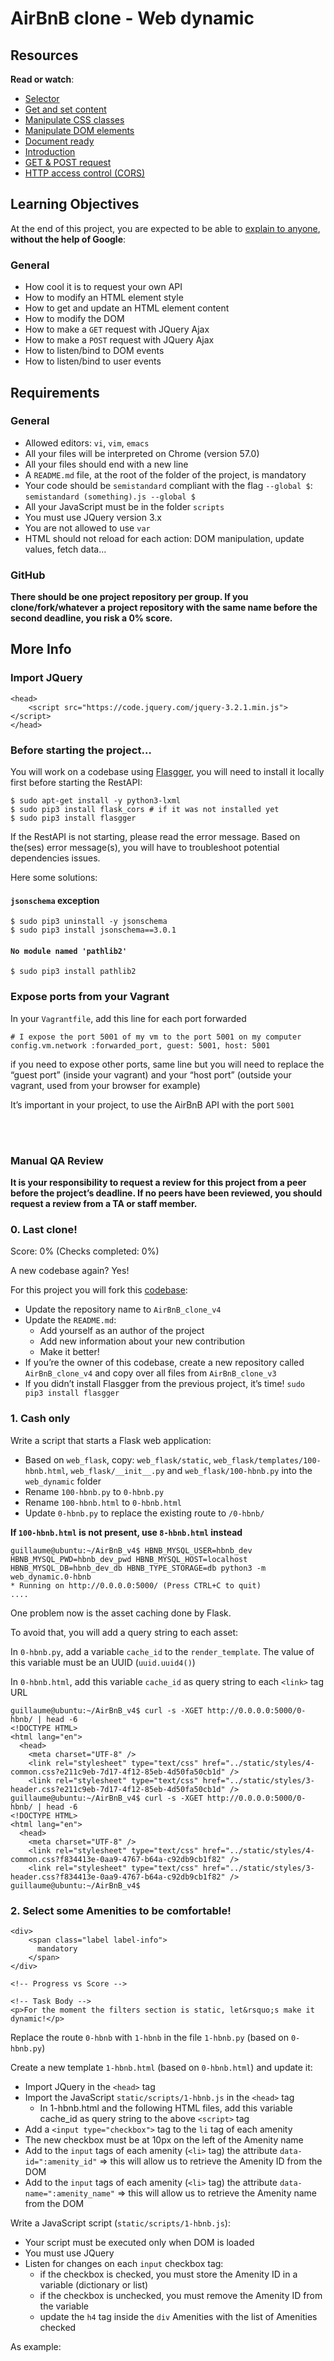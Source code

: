 # AirBnB clone - Web dynamic

<div class="panel panel-default" id="project-description">
  <div class="panel-body">
    <h2>Resources</h2>

<p><strong>Read or watch</strong>:</p>

<ul>
<li><a href="https://jquery-tutorial.net/selectors/using-elements-ids-and-classes/" title="Selector" target="_blank">Selector</a> </li>
<li><a href="https://jquery-tutorial.net/dom-manipulation/getting-and-setting-content/" title="Get and set content" target="_blank">Get and set content</a> </li>
<li><a href="https://jquery-tutorial.net/dom-manipulation/getting-and-setting-css-classes/" title="Manipulate CSS classes" target="_blank">Manipulate CSS classes</a> </li>
<li><a href="https://jquery-tutorial.net/dom-manipulation/the-append-and-prepend-methods/" title="Manipulate DOM elements" target="_blank">Manipulate DOM elements</a> </li>
<li><a href="https://learn.jquery.com/using-jquery-core/document-ready/" title="Document ready" target="_blank">Document ready</a> </li>
<li><a href="https://jquery-tutorial.net/ajax/introduction/" title="Introduction" target="_blank">Introduction</a> </li>
<li><a href="https://jquery-tutorial.net/ajax/the-get-and-post-methods/" title="GET &amp; POST request" target="_blank">GET &amp; POST request</a> </li>
<li><a href="https://developer.mozilla.org/en-US/docs/Web/HTTP/CORS" title="HTTP access control (CORS)" target="_blank">HTTP access control (CORS)</a> </li>
</ul>

<h2>Learning Objectives</h2>

<p>At the end of this project, you are expected to be able to <a href="/rltoken/x4ZVwAvxdN7f6ZwP4hPoRQ" title="explain to anyone" target="_blank">explain to anyone</a>, <strong>without the help of Google</strong>:</p>

<h3>General</h3>

<ul>
<li>How cool it is to request your own API</li>
<li>How to modify an HTML element style</li>
<li>How to get and update an HTML element content</li>
<li>How to modify the DOM</li>
<li>How to make a <code>GET</code> request with JQuery Ajax</li>
<li>How to make a <code>POST</code> request with JQuery Ajax</li>
<li>How to listen/bind to DOM events</li>
<li>How to listen/bind to user events</li>
</ul>

<h2>Requirements</h2>

<h3>General</h3>

<ul>
<li>Allowed editors: <code>vi</code>, <code>vim</code>, <code>emacs</code></li>
<li>All your files will be interpreted on Chrome (version 57.0)</li>
<li>All your files should end with a new line</li>
<li>A <code>README.md</code> file, at the root of the folder of the project, is mandatory</li>
<li>Your code should be <code>semistandard</code> compliant with the flag <code>--global $</code>: <code>semistandard (something).js --global $</code></li>
<li>All your JavaScript must be in the folder <code>scripts</code></li>
<li>You must use JQuery version 3.x</li>
<li>You are not allowed to use <code>var</code></li>
<li>HTML should not reload for each action: DOM manipulation, update values, fetch data&hellip;</li>
</ul>

<h3>GitHub</h3>

<p><strong>There should be one project repository per group. If you clone/fork/whatever a project repository with the same name before the second deadline, you risk a 0% score.</strong></p>

<h2>More Info</h2>

<h3>Import JQuery</h3>

<pre><code>&lt;head&gt;
    &lt;script src=&quot;https://code.jquery.com/jquery-3.2.1.min.js&quot;&gt;&lt;/script&gt;
&lt;/head&gt;
</code></pre>

<h3>Before starting the project&hellip;</h3>

<p>You will work on a codebase using <a href="/rltoken/TC9ahZWJWQmSl3XVRKsEZg" title="Flasgger" target="_blank">Flasgger</a>, you will need to install it locally first before starting the RestAPI:</p>

<pre><code>$ sudo apt-get install -y python3-lxml
$ sudo pip3 install flask_cors # if it was not installed yet
$ sudo pip3 install flasgger
</code></pre>

<p>If the RestAPI is not starting, please read the error message. 
Based on the(ses) error message(s), you will have to troubleshoot potential dependencies issues. </p>

<p>Here some solutions:</p>

<h4><code>jsonschema</code> exception</h4>

<pre><code>$ sudo pip3 uninstall -y jsonschema 
$ sudo pip3 install jsonschema==3.0.1
</code></pre>

<h4><code>No module named &#39;pathlib2&#39;</code></h4>

<pre><code>$ sudo pip3 install pathlib2
</code></pre>

<h3>Expose ports from your Vagrant</h3>

<p>In your <code>Vagrantfile</code>, add this line for each port forwarded</p>

<pre><code># I expose the port 5001 of my vm to the port 5001 on my computer
config.vm.network :forwarded_port, guest: 5001, host: 5001 
</code></pre>

<p>if you need to expose other ports, same line but you will need to replace the &ldquo;guest port&rdquo; (inside your vagrant) and your &ldquo;host port&rdquo; (outside your vagrant, used from your browser for example)</p>

<p>It&rsquo;s important in your project, to use the AirBnB API with the port <code>5001</code></p>

<p><br />
<br />
<img src="../AirBnB_clone_v4/web_static/images/Final.png" alt="" loading='lazy' style="" /></p>

<h3>Manual QA Review</h3>

<p><strong>It is your responsibility to request a review for this project from a peer before the project&rsquo;s deadline. If no peers have been reviewed, you should request a review from a TA or staff member.</strong></p>

  </div>
</div>

<div class="panel-heading panel-heading-actions">
   <h3 class="panel-title">
      0. Last clone!
    </h3>

 </div>

  <div class="panel-body">
   <span id="user_id" data-id="6138"></span>

   <!-- Progress vs Score -->
   <div class="task_progress_score_bar" data-task-id="19633" data-correction-id="485949">
   <div class="task_progress_bar">
   <div class="task_score_bar">
   </div>
   </div>
   <div class="task_progress_score_text">
   Score: <span class="task_score_value">0%</span> (<span class="task_progress_value">Checks completed: 0%</span>)
   </div>
   </div>
   <!-- Task Body -->
   <p>A new codebase again? Yes!</p>

<p>For this project you will fork this <a href="/rltoken/Ht4-G-5nt-6oHdOL2_zkpA" title="codebase" target="_blank">codebase</a>:</p>

<ul>
<li>Update the repository name to <code>AirBnB_clone_v4</code></li>
<li>Update the <code>README.md</code>:

<ul>
<li>Add yourself as an author of the project</li>
<li>Add new information about your new contribution</li>
<li>Make it better!</li>
</ul></li>
<li>If you&rsquo;re the owner of this codebase, create a new repository called <code>AirBnB_clone_v4</code> and copy over all files from <code>AirBnB_clone_v3</code> </li>
<li>If you didn&rsquo;t install Flasgger from the previous project, it&rsquo;s time! <code>sudo pip3 install flasgger</code></li>
</ul>

  </div>

<div class="panel-heading panel-heading-actions">
    <h3 class="panel-title">
      1. Cash only
    </h3>

  </div>

  <div class="panel-body">
    <span id="user_id" data-id="6138"></span>

   <!-- Progress vs Score -->

   <!-- Task Body -->
  <p>Write a script that starts a Flask web application:</p>

<ul>
<li>Based on <code>web_flask</code>, copy: <code>web_flask/static</code>, <code>web_flask/templates/100-hbnb.html</code>, <code>web_flask/__init__.py</code> and <code>web_flask/100-hbnb.py</code> into the <code>web_dynamic</code> folder</li>
<li>Rename <code>100-hbnb.py</code> to <code>0-hbnb.py</code></li>
<li>Rename <code>100-hbnb.html</code> to <code>0-hbnb.html</code></li>
<li>Update <code>0-hbnb.py</code> to replace the existing route to <code>/0-hbnb/</code></li>
</ul>

<p><strong>If <code>100-hbnb.html</code> is not present, use <code>8-hbnb.html</code> instead</strong></p>

<pre><code>guillaume@ubuntu:~/AirBnB_v4$ HBNB_MYSQL_USER=hbnb_dev HBNB_MYSQL_PWD=hbnb_dev_pwd HBNB_MYSQL_HOST=localhost HBNB_MYSQL_DB=hbnb_dev_db HBNB_TYPE_STORAGE=db python3 -m web_dynamic.0-hbnb
* Running on http://0.0.0.0:5000/ (Press CTRL+C to quit)
....
</code></pre>

<p>One problem now is the asset caching done by Flask.</p>

<p>To avoid that, you will add a query string to each asset:</p>

<p>In <code>0-hbnb.py</code>, add a variable <code>cache_id</code> to the <code>render_template</code>. The value of this variable must be an UUID (<code>uuid.uuid4()</code>)</p>

<p>In <code>0-hbnb.html</code>, add this variable <code>cache_id</code> as query string to each <code>&lt;link&gt;</code> tag URL</p>

<pre><code>guillaume@ubuntu:~/AirBnB_v4$ curl -s -XGET http://0.0.0.0:5000/0-hbnb/ | head -6
&lt;!DOCTYPE HTML&gt;
&lt;html lang=&quot;en&quot;&gt;
  &lt;head&gt;
    &lt;meta charset=&quot;UTF-8&quot; /&gt;
    &lt;link rel=&quot;stylesheet&quot; type=&quot;text/css&quot; href=&quot;../static/styles/4-common.css?e211c9eb-7d17-4f12-85eb-4d50fa50cb1d&quot; /&gt;
    &lt;link rel=&quot;stylesheet&quot; type=&quot;text/css&quot; href=&quot;../static/styles/3-header.css?e211c9eb-7d17-4f12-85eb-4d50fa50cb1d&quot; /&gt;
guillaume@ubuntu:~/AirBnB_v4$ curl -s -XGET http://0.0.0.0:5000/0-hbnb/ | head -6
&lt;!DOCTYPE HTML&gt;
&lt;html lang=&quot;en&quot;&gt;
  &lt;head&gt;
    &lt;meta charset=&quot;UTF-8&quot; /&gt;
    &lt;link rel=&quot;stylesheet&quot; type=&quot;text/css&quot; href=&quot;../static/styles/4-common.css?f834413e-0aa9-4767-b64a-c92db9cb1f82&quot; /&gt;
    &lt;link rel=&quot;stylesheet&quot; type=&quot;text/css&quot; href=&quot;../static/styles/3-header.css?f834413e-0aa9-4767-b64a-c92db9cb1f82&quot; /&gt;
guillaume@ubuntu:~/AirBnB_v4$ 
</code></pre>

  </div>

<div class="panel-heading panel-heading-actions">
    <h3 class="panel-title">
      2. Select some Amenities to be comfortable!
    </h3>

    <div>
        <span class="label label-info">
          mandatory
        </span>
    </div>

  </div>

  <div class="panel-body">
    <span id="user_id" data-id="6138"></span>

    <!-- Progress vs Score -->

    <!-- Task Body -->
    <p>For the moment the filters section is static, let&rsquo;s make it dynamic!</p>

<p>Replace the route <code>0-hbnb</code> with <code>1-hbnb</code> in the file <code>1-hbnb.py</code> (based on <code>0-hbnb.py</code>)</p>

<p>Create a new template <code>1-hbnb.html</code> (based on <code>0-hbnb.html</code>) and update it:</p>

<ul>
<li>Import JQuery in the <code>&lt;head&gt;</code> tag</li>
<li>Import the JavaScript <code>static/scripts/1-hbnb.js</code> in the <code>&lt;head&gt;</code> tag

<ul>
<li>In 1-hbnb.html and the following HTML files, add this variable cache_id as query string to the above <code>&lt;script&gt;</code> tag</li>
</ul></li>
<li>Add a <code>&lt;input type=&quot;checkbox&quot;&gt;</code> tag to the <code>li</code> tag of each amenity </li>
<li>The new checkbox must be at 10px on the left of the Amenity name</li>
<li>Add to the <code>input</code> tags of each amenity (<code>&lt;li&gt;</code> tag) the attribute <code>data-id=&quot;:amenity_id&quot;</code> =&gt; this will allow us to retrieve the Amenity ID from the DOM</li>
<li>Add to the <code>input</code> tags of each amenity (<code>&lt;li&gt;</code> tag) the attribute <code>data-name=&quot;:amenity_name&quot;</code> =&gt; this will allow us to retrieve the Amenity name from the DOM</li>
</ul>

<p>Write a JavaScript script (<code>static/scripts/1-hbnb.js</code>):</p>

<ul>
<li>Your script must be executed only when DOM is loaded</li>
<li>You must use JQuery</li>
<li>Listen for changes on each <code>input</code> checkbox tag:

<ul>
<li>if the checkbox is checked, you must store the Amenity ID in a variable (dictionary or list)</li>
<li>if the checkbox is unchecked, you must remove the Amenity ID from the variable </li>
<li>update the <code>h4</code> tag inside the <code>div</code> Amenities with the list of Amenities checked </li>
</ul></li>
</ul>

<p>As example:</p>

<p><img src="https://s3.eu-west-3.amazonaws.com/hbtn.intranet/uploads/medias/2020/9/8e3c27078d62806b8ad1c1a682fbb3a48636ab89.jpg?X-Amz-Algorithm=AWS4-HMAC-SHA256&X-Amz-Credential=AKIA4MYA5JM5DUTZGMZG%2F20230813%2Feu-west-3%2Fs3%2Faws4_request&X-Amz-Date=20230813T210750Z&X-Amz-Expires=86400&X-Amz-SignedHeaders=host&X-Amz-Signature=a20f9ad5cb38252369df0e4be196b0312c9cb87eefad7102f57c132597a526d2" alt="" loading='lazy' style="" />
<img src="https://s3.eu-west-3.amazonaws.com/hbtn.intranet/uploads/medias/2020/9/4e5cecdd82a70f07cd283ef8e242ad325c95b564.jpg?X-Amz-Algorithm=AWS4-HMAC-SHA256&X-Amz-Credential=AKIA4MYA5JM5DUTZGMZG%2F20230813%2Feu-west-3%2Fs3%2Faws4_request&X-Amz-Date=20230813T210750Z&X-Amz-Expires=86400&X-Amz-SignedHeaders=host&X-Amz-Signature=18c35899ebdff49c05c8851fdf80c30f51a0de7c19a007aa57d8517ebbac6f75" alt="" loading='lazy' style="" />
<img src="https://s3.eu-west-3.amazonaws.com/hbtn.intranet/uploads/medias/2020/9/fb54e3081e229654db6e71ba919db753a791dcc3.jpg?X-Amz-Algorithm=AWS4-HMAC-SHA256&X-Amz-Credential=AKIA4MYA5JM5DUTZGMZG%2F20230813%2Feu-west-3%2Fs3%2Faws4_request&X-Amz-Date=20230813T210750Z&X-Amz-Expires=86400&X-Amz-SignedHeaders=host&X-Amz-Signature=6c101f1c505cec7a2eddc91059f5ccc4b02e7245e6bdaa143966eaa29c4be853" alt="" loading='lazy' style="" /></p>

  </div>

